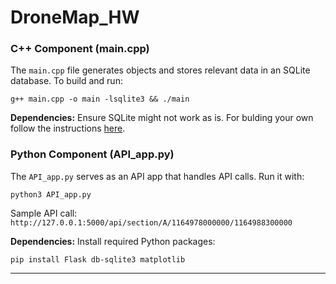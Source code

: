 # DroneMap_HW

### C++ Component (main.cpp)
The `main.cpp` file generates objects and stores relevant data in an SQLite database. To build and run:

`g++ main.cpp -o main -lsqlite3 && ./main`

**Dependencies:** Ensure SQLite might not work as is. For bulding your own follow the instructions [here](https://www.tutorialspoint.com/sqlite/sqlite_installation.htm).

### Python Component (API_app.py)
The `API_app.py` serves as an API app that handles API calls. Run it with:

`python3 API_app.py`

Sample API call: `http://127.0.0.1:5000/api/section/A/1164978000000/1164988300000`

**Dependencies:** Install required Python packages:

`pip install Flask db-sqlite3 matplotlib`

---
